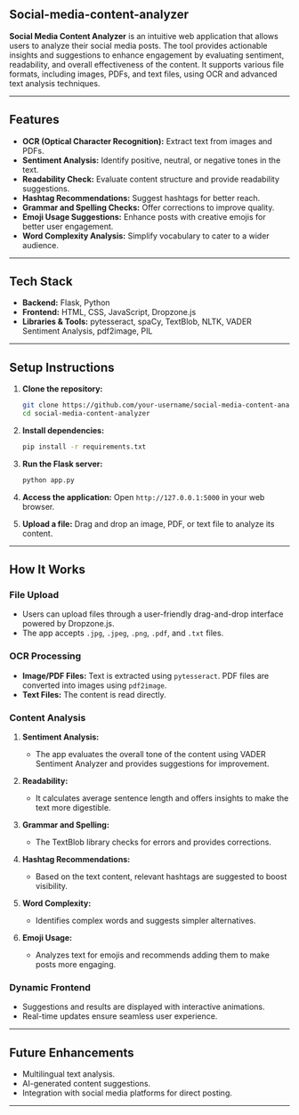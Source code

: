 Social-media-content-analyzer
---

**Social Media Content Analyzer** is an intuitive web application that allows users to analyze their social media posts. The tool provides actionable insights and suggestions to enhance engagement by evaluating sentiment, readability, and overall effectiveness of the content. It supports various file formats, including images, PDFs, and text files, using OCR and advanced text analysis techniques.

---

## **Features**
- **OCR (Optical Character Recognition):** Extract text from images and PDFs.
- **Sentiment Analysis:** Identify positive, neutral, or negative tones in the text.
- **Readability Check:** Evaluate content structure and provide readability suggestions.
- **Hashtag Recommendations:** Suggest hashtags for better reach.
- **Grammar and Spelling Checks:** Offer corrections to improve quality.
- **Emoji Usage Suggestions:** Enhance posts with creative emojis for better user engagement.
- **Word Complexity Analysis:** Simplify vocabulary to cater to a wider audience.

---

## **Tech Stack**
- **Backend:** Flask, Python
- **Frontend:** HTML, CSS, JavaScript, Dropzone.js
- **Libraries & Tools:** pytesseract, spaCy, TextBlob, NLTK, VADER Sentiment Analysis, pdf2image, PIL

---

## **Setup Instructions**
1. **Clone the repository:**
   ```bash
   git clone https://github.com/your-username/social-media-content-analyzer.git
   cd social-media-content-analyzer
   ```

2. **Install dependencies:**
   ```bash
   pip install -r requirements.txt
   ```

3. **Run the Flask server:**
   ```bash
   python app.py
   ```

4. **Access the application:**
   Open `http://127.0.0.1:5000` in your web browser.

5. **Upload a file:**
   Drag and drop an image, PDF, or text file to analyze its content.

---

## **How It Works**

### **File Upload**
- Users can upload files through a user-friendly drag-and-drop interface powered by Dropzone.js.
- The app accepts `.jpg`, `.jpeg`, `.png`, `.pdf`, and `.txt` files.

### **OCR Processing**
- **Image/PDF Files:** Text is extracted using `pytesseract`. PDF files are converted into images using `pdf2image`.
- **Text Files:** The content is read directly.

### **Content Analysis**
1. **Sentiment Analysis:**
   - The app evaluates the overall tone of the content using VADER Sentiment Analyzer and provides suggestions for improvement.
   
2. **Readability:**
   - It calculates average sentence length and offers insights to make the text more digestible.

3. **Grammar and Spelling:**
   - The TextBlob library checks for errors and provides corrections.

4. **Hashtag Recommendations:**
   - Based on the text content, relevant hashtags are suggested to boost visibility.

5. **Word Complexity:**
   - Identifies complex words and suggests simpler alternatives.

6. **Emoji Usage:**
   - Analyzes text for emojis and recommends adding them to make posts more engaging.

### **Dynamic Frontend**
- Suggestions and results are displayed with interactive animations.
- Real-time updates ensure seamless user experience.

---

## **Future Enhancements**
- Multilingual text analysis.
- AI-generated content suggestions.
- Integration with social media platforms for direct posting.

---
